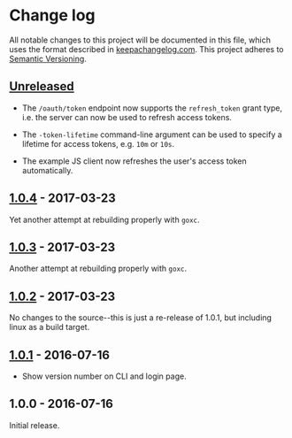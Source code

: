 # Change log

All notable changes to this project will be documented in this file,
which uses the format described in
[keepachangelog.com](http://keepachangelog.com/). This project adheres
to [Semantic Versioning](http://semver.org/).

## [Unreleased][unreleased]

* The `/oauth/token` endpoint now supports the `refresh_token` grant
  type, i.e. the server can now be used to refresh access tokens.

* The `-token-lifetime` command-line argument can be used to specify
  a lifetime for access tokens, e.g. `10m` or `10s`.

* The example JS client now refreshes the user's access token automatically.

## [1.0.4][] - 2017-03-23

Yet another attempt at rebuilding properly with `goxc`.

## [1.0.3][] - 2017-03-23

Another attempt at rebuilding properly with `goxc`.

## [1.0.2][] - 2017-03-23

No changes to the source--this is just a re-release of 1.0.1, but
including linux as a build target.

## [1.0.1][] - 2016-07-16

* Show version number on CLI and login page.

## 1.0.0 - 2016-07-16

Initial release.

[unreleased]: https://github.com/18F/cg-fake-uaa/compare/v1.0.4...HEAD
[1.0.4]: https://github.com/18F/cg-fake-uaa/compare/v1.0.3...v1.0.4
[1.0.3]: https://github.com/18F/cg-fake-uaa/compare/v1.0.2...v1.0.3
[1.0.2]: https://github.com/18F/cg-fake-uaa/compare/v1.0.1...v1.0.2
[1.0.1]: https://github.com/18F/cg-fake-uaa/compare/v1.0.0...v1.0.1
[1.0.0]: https://github.com/18F/cg-fake-uaa/compare/v0.0.1...v1.0.0
